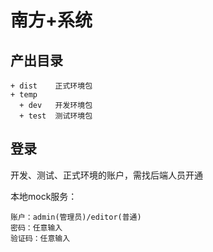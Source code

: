 # 南方+系统

## 产出目录
````
+ dist    正式环境包
+ temp
  + dev   开发环境包
  + test  测试环境包
````

## 登录

开发、测试、正式环境的账户，需找后端人员开通

本地mock服务：

````
账户：admin(管理员)/editor(普通)
密码：任意输入
验证码：任意输入
````
